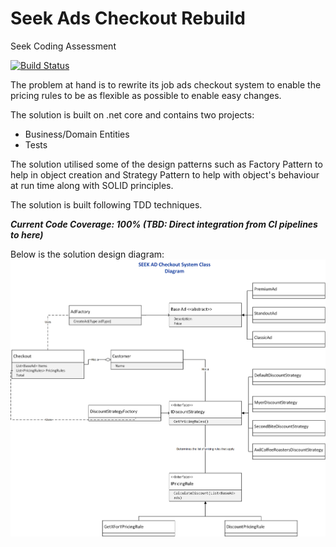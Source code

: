 # Seek Ads Checkout Rebuild
Seek Coding Assessment

[![Build Status](https://snehitv.visualstudio.com/Seek%20Ads/_apis/build/status/Seek%20Ads-ASP.NET%20Core-CI)](https://snehitv.visualstudio.com/Seek%20Ads/_build/latest?definitionId=2)

The problem at hand is to rewrite its job ads checkout system to enable the pricing rules to be as flexible as possible to enable easy changes.

The solution is built on .net core and contains two projects:
* Business/Domain Entities
* Tests

The solution utilised some of the design patterns such as Factory Pattern to help in object creation and Strategy Pattern to help with object's behaviour at run time along with SOLID principles.

The solution is built following TDD techniques.

***Current Code Coverage: 100% (TBD: Direct integration from CI pipelines to here)***

Below is the solution design diagram:
![alt text](https://raw.githubusercontent.com/reddycodes/seek-ads-checkout/master/Design%20Diagram.png)
